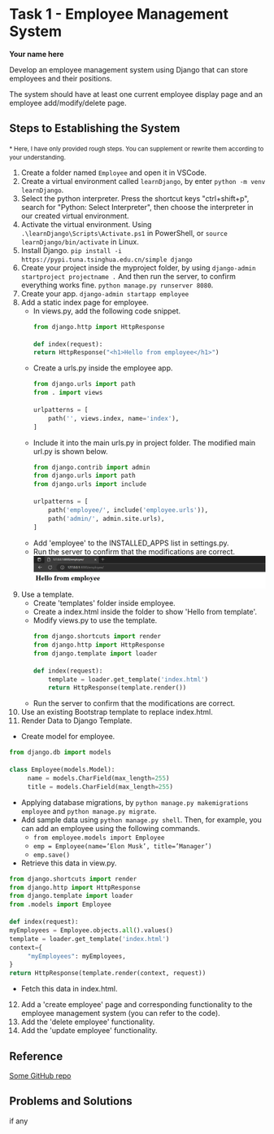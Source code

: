 # Task 1 - Employee Management System 
**Your name here**

Develop an employee management system using Django that can store employees and their positions.

The system should have at least one current employee display page and an employee add/modify/delete page.

## Steps to Establishing the System

<small>* Here, I have only provided rough steps. You can supplement or rewrite them according to your understanding.</small>

1. Create a folder named `Employee` and open it in VSCode.
2. Create a virtual environment called `learnDjango`, by enter `python -m venv learnDjango`.
3. Select the python interpreter. Press the shortcut keys "ctrl+shift+p", search for "Python: Select Interpreter", then choose the interpreter in our created virtual environment.
4. Activate the virtual environment. Using `.\learnDjango\Scripts\Activate.ps1` in PowerShell, or `source learnDjango/bin/activate` in Linux.
5. Install Django. `pip install -i https://pypi.tuna.tsinghua.edu.cn/simple django`
6. Create your project inside the myproject folder, by using `django-admin startproject projectname .` And then run the server, to confirm everything works fine. `python manage.py runserver 8080`.
7. Create your app. `django-admin startapp employee`
8. Add a static index page for employee.
   - In views.py, add the following code snippet. 
        ```python
        from django.http import HttpResponse

        def index(request):
        return HttpResponse("<h1>Hello from employee</h1>")
        ```
   - Create a urls.py inside the employee app.
        ```python
        from django.urls import path
        from . import views

        urlpatterns = [
            path('', views.index, name='index'),
        ]
        ```
   - Include it into the main urls.py in project folder. The modified main url.py is shown below.
        ```python
        from django.contrib import admin
        from django.urls import path
        from django.urls import include

        urlpatterns = [
            path('employee/', include('employee.urls')),
            path('admin/', admin.site.urls),
        ]
        ```
   - Add 'employee' to the INSTALLED_APPS list in settings.py.
   - Run the server to confirm that the modifications are correct.
        ![](images/static_page.png)
9. Use a template. 
   - Create 'templates' folder inside employee. 
   - Create a index.html inside the folder to show 'Hello from template'.
   - Modify views.py to use the template.
        ```python
        from django.shortcuts import render
        from django.http import HttpResponse
        from django.template import loader

        def index(request):
            template = loader.get_template('index.html')
            return HttpResponse(template.render())
        ```
   - Run the server to confirm that the modifications are correct.
10. Use an existing Bootstrap template to replace index.html.
11. Render Data to Django Template.
   - Create model for employee.
```python
from django.db import models

class Employee(models.Model):
     name = models.CharField(max_length=255)
     title = models.CharField(max_length=255)
```
   - Applying database migrations, by `python manage.py makemigrations employee` and `python manage.py migrate`.
   - Add sample data using `python manage.py shell`. Then, for example, you can add an employee using the following commands.
     * `from employee.models import Employee`
     * `emp = Employee(name=’Elon Musk’, title=’Manager’)`
     * `emp.save()`
   - Retrieve this data in view.py.
```python
from django.shortcuts import render
from django.http import HttpResponse
from django.template import loader
from .models import Employee

def index(request):
myEmployees = Employee.objects.all().values()
template = loader.get_template('index.html')
context={
     "myEmployees": myEmployees,
}
return HttpResponse(template.render(context, request))
```
   - Fetch this data in index.html.
12. Add a 'create employee' page and corresponding functionality to the employee management system (you can refer to the code).
13. Add the 'delete employee' functionality.
14. Add the 'update employee' functionality.

## Reference
[Some GitHub repo](http://github.com/)

## Problems and Solutions
if any